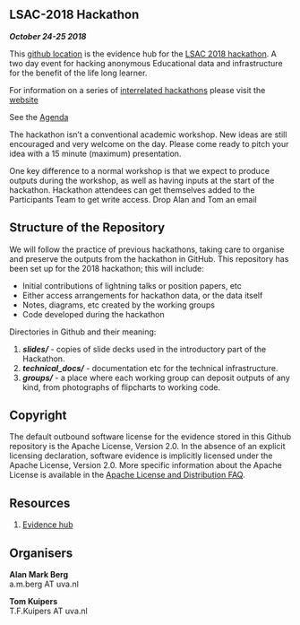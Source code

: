 ##  LSAC-2018 Hackathon
***October 24-25 2018***

This [github location](https://github.com/AlanBerg/LSAC-2018) is the evidence hub for the [LSAC 2018 hackathon](http://lsac2018.org). A two day event for hacking anonymous Educational data and infrastructure for the benefit of the life long learner.

For information on a series of [interrelated hackathons](https://lakhackathon.files.wordpress.com/2018/02/lakhackathon2018_paper_2.pdf) please visit the [website](https://lakhackathon.wordpress.com/about/history/)

See the [Agenda](http://lsac2018.org/#hackathon)

The hackathon isn’t a conventional academic workshop. New ideas are still encouraged and very welcome on the day. Please come ready to pitch your idea with a 15 minute (maximum) presentation.

One key difference to a normal workshop is that we expect to produce outputs during the workshop, as well as having inputs at the start of the hackathon. Hackathon attendees can get themselves added to the Participants Team to get write access. Drop Alan and Tom an email

## Structure of the Repository

We will follow the practice of previous  hackathons, taking care to organise and preserve the outputs from the hackathon in GitHub. This repository has been set up for the 2018 hackathon; this will include:

* Initial contributions of lightning talks or position papers, etc
* Either access arrangements for hackathon data, or the data itself
* Notes, diagrams, etc created by the working groups
* Code developed during the hackathon

Directories in Github and their meaning:

1. ***slides/*** - copies of slide decks used in the introductory part of the Hackathon.
2. ***technical_docs/*** - documentation etc for the technical infrastructure.
3. ***groups/*** - a place where each working group can deposit outputs of any kind, from photographs of flipcharts to working code.

## Copyright

The default outbound software license for the evidence stored in this Github repository is the Apache License, Version 2.0. In the absence of an explicit licensing declaration, software evidence is implicitly licensed under the Apache License, Version 2.0. More specific information about the Apache License is available in the [Apache License and Distribution FAQ](http://www.apache.org/foundation/license-faq.html).




## Resources

1. [Evidence hub](https://github.com/LAK-Hackathon)


## Organisers

**Alan Mark Berg**\
a.m.berg AT uva.nl

**Tom Kuipers**\
T.F.Kuipers AT uva.nl
